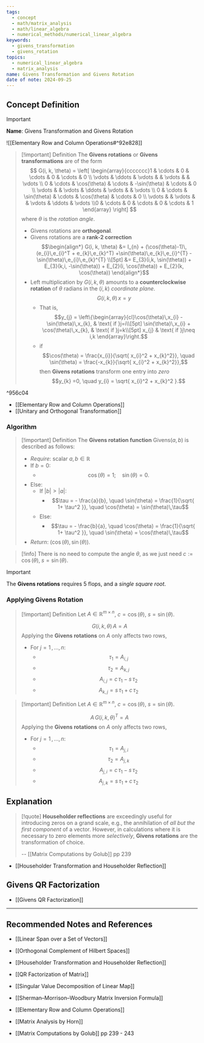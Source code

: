 ```yaml
---
tags:
  - concept
  - math/matrix_analysis
  - math/linear_algebra
  - numerical_methods/numerical_linear_algebra
keywords:
  - givens_transformation
  - givens_rotation
topics:
  - numerical_linear_algebra
  - matrix_analysis
name: Givens Transformation and Givens Rotation
date of note: 2024-09-25
---
```


## Concept Definition

>[!important]
>**Name**: Givens Transformation and Givens Rotation

![[Elementary Row and Column Operations#^92e828]]


>[!important] Definition
>The **Givens rotations** or **Givens transformations** are of the form
>$$
>G(i, k, \theta) = \left[ \begin{array}{ccccccc}1 & \cdots & 0 & \cdots  & 0 & \cdots & 0 \\ \vdots & \ddots & \vdots &   & \vdots &  & \vdots \\ 0 & \cdots & \cos(\theta) & \cdots  & -\sin(\theta) & \cdots & 0 \\ \vdots &  & \vdots & \ddots  & \vdots &  & \vdots \\ 0 & \cdots & \sin(\theta) & \cdots  & \cos(\theta) & \cdots & 0 \\ \vdots &  & \vdots &   & \vdots & \ddots & \vdots \\0 & \cdots & 0 & \cdots  & 0 & \cdots & 1 \end{array} \right] 
>$$ 
>where $\theta$ is the *rotation angle*.
>- Givens rotations are **orthogonal**.
>- Givens rotations are a **rank-2 correction** $$\begin{align*} G(i, k, \theta) &= I_{n} + (\cos(\theta)-1)\,(e_{i}\,e_{i}^T + e_{k}\,e_{k}^T)  +\sin(\theta)\,e_{k}\,e_{i}^{T} - \sin(\theta)\,e_{i}\,e_{k}^{T} \\[5pt] &= E_{3}(i,k, \sin(\theta)) + E_{3}(k,i, -\sin(\theta)) + E_{2}(i, \cos(\theta)) + E_{2}(k, \cos(\theta)) \end{align*}$$ 
>- Left multiplication by $G(i,k,\theta)$ amounts to a **counterclockwise rotation** of $\theta$ radians in the $(i,k)$ *coordinate plane*. $$G(i,k, \theta)\,x = y$$ 
>	- That is, $$y_{j} = \left\{\begin{array}{cl}\cos(\theta)\,x_{i} - \sin(\theta)\,x_{k}, & \text{ if }j=i\\[5pt] \sin(\theta)\,x_{i} + \cos(\theta)\,x_{k}, & \text{ if }j=k\\[5pt] x_{j} & \text{ if }j\neq i,k \end{array}\right.$$
>	- if $$\cos(\theta) = \frac{x_{i}}{\sqrt{ x_{i}^2  + x_{k}^2}}, \quad \sin(\theta) = \frac{-x_{k}}{\sqrt{ x_{i}^2  + x_{k}^2}},$$ then **Givens rotations** transform one entry into *zero* $$y_{k} =0, \quad y_{i} = \sqrt{ x_{i}^2  + x_{k}^2 }.$$

^956c04

- [[Elementary Row and Column Operations]]
- [[Unitary and Orthogonal Transformation]]

### Algorithm

>[!important] Definition
>The **Givens rotation function** $\text{Givens}(a, b)$ is described as follows:
>- *Require*: scalar $a, b\in \mathbb{R}$
>- If $b =0$:
>	- $$\cos(\theta) = 1; \quad \sin(\theta) = 0.$$
>- Else:
>	- If $|b| > |a|$:
>		- $$\tau = - \frac{a}{b}, \quad \sin(\theta) = \frac{1}{\sqrt{ 1+ \tau^2 }}, \quad \cos(\theta) = \sin(\theta)\,\tau$$
>	- Else:
>		- $$\tau = - \frac{b}{a}, \quad \cos(\theta) = \frac{1}{\sqrt{ 1+ \tau^2 }}, \quad \sin(\theta) = \cos(\theta)\,\tau$$
>- *Return*: $(\cos(\theta), \sin(\theta))$.

>[!info]
>There is no need to compute the angle $\theta$, as we just need $c:= \cos(\theta), \; s=\sin(\theta).$


>[!important]
>The **Givens rotations** requires $5$ flops, and a *single square root*.

### Applying Givens Rotation

>[!important] Definition
>Let $A\in \mathbb{R}^{m\times n}$, $c= \cos (\theta)$, $s = \sin(\theta)$.
>
>$$G(i,k, \theta)\,A = A$$ Applying the **Givens rotations** on $A$ only affects two rows, 
>- For $j=1\,{,}\ldots{,}\,n$:
>	- $$\tau_{1} = A_{i,j}$$
>	- $$\tau_{2} = A_{k,j}$$
>	- $$A_{i,j} = c\,\tau_{1} - s\,\tau_{2}$$
>	- $$A_{k,j} = s\,\tau_{1} + c\,\tau_{2}$$

>[!important] Definition
>Let $A\in \mathbb{R}^{m\times n}$, $c= \cos (\theta)$, $s = \sin(\theta)$.
>
>$$A\,G(i,k, \theta)^{T} = A$$ Applying the **Givens rotations** on $A$ only affects two rows, 
>- For $j=1\,{,}\ldots{,}\,n$:
>	- $$\tau_{1} = A_{j,i}$$
>	- $$\tau_{2} = A_{j,k}$$
>	- $$A_{j,i} = c\,\tau_{1} - s\,\tau_{2}$$
>	- $$A_{j,k} = s\,\tau_{1} + c\,\tau_{2}$$



## Explanation

>[!quote]
>**Householder reflections** are exceedingly useful for introducing zeros on a grand scale, e.g., the annihilation of *all but the first component* of a vector. However, in calculations where it is necessary to zero elements more *selectively*, **Givens rotations** are the transformation of choice. 
>
>-- [[Matrix Computations by Golub]] pp 239

- [[Householder Transformation and Householder Reflection]]


## Givens QR Factorization

- [[Givens QR Factorization]]



-----------
##  Recommended Notes and References


- [[Linear Span over a Set of Vectors]]
- [[Orthogonal Complement of Hilbert Spaces]]

- [[Householder Transformation and Householder Reflection]]
- [[QR Factorization of Matrix]]
- [[Singular Value Decomposition of Linear Map]]

- [[Sherman–Morrison–Woodbury Matrix Inversion Formula]]

- [[Elementary Row and Column Operations]]

- [[Matrix Analysis by Horn]]
- [[Matrix Computations by Golub]] pp 239 - 243